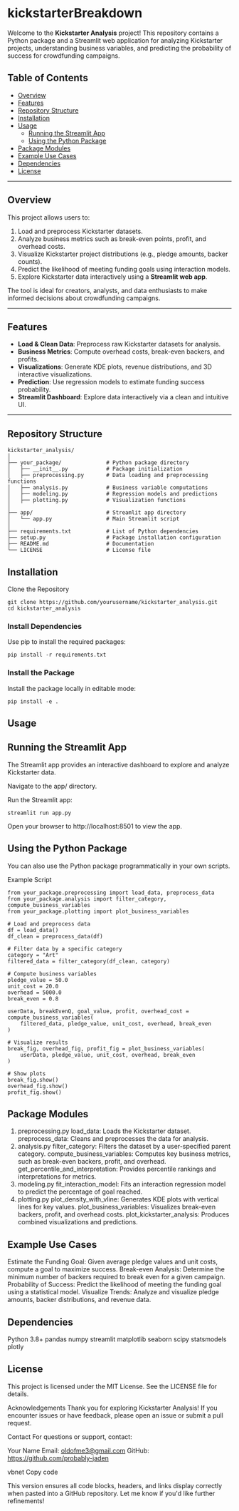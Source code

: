 # kickstarterBreakdown

Welcome to the **Kickstarter Analysis** project! This repository contains a Python package and a Streamlit web application for analyzing Kickstarter projects, understanding business variables, and predicting the probability of success for crowdfunding campaigns.

## Table of Contents
- [Overview](#overview)
- [Features](#features)
- [Repository Structure](#repository-structure)
- [Installation](#installation)
- [Usage](#usage)
  - [Running the Streamlit App](#running-the-streamlit-app)
  - [Using the Python Package](#using-the-python-package)
- [Package Modules](#package-modules)
- [Example Use Cases](#example-use-cases)
- [Dependencies](#dependencies)
- [License](#license)

---

## Overview

This project allows users to:
1. Load and preprocess Kickstarter datasets.
2. Analyze business metrics such as break-even points, profit, and overhead costs.
3. Visualize Kickstarter project distributions (e.g., pledge amounts, backer counts).
4. Predict the likelihood of meeting funding goals using interaction models.
5. Explore Kickstarter data interactively using a **Streamlit web app**.

The tool is ideal for creators, analysts, and data enthusiasts to make informed decisions about crowdfunding campaigns.

---

## Features

- **Load & Clean Data**: Preprocess raw Kickstarter datasets for analysis.
- **Business Metrics**: Compute overhead costs, break-even backers, and profits.
- **Visualizations**: Generate KDE plots, revenue distributions, and 3D interactive visualizations.
- **Prediction**: Use regression models to estimate funding success probability.
- **Streamlit Dashboard**: Explore data interactively via a clean and intuitive UI.

---

## Repository Structure

```plaintext
kickstarter_analysis/
│
├── your_package/              # Python package directory
│   ├── __init__.py            # Package initialization
│   ├── preprocessing.py       # Data loading and preprocessing functions
│   ├── analysis.py            # Business variable computations
│   ├── modeling.py            # Regression models and predictions
│   ├── plotting.py            # Visualization functions
│
├── app/                       # Streamlit app directory
│   └── app.py                 # Main Streamlit script
│
├── requirements.txt           # List of Python dependencies
├── setup.py                   # Package installation configuration
├── README.md                  # Documentation
└── LICENSE                    # License file
```


## Installation
Clone the Repository

```plaintext
git clone https://github.com/yourusername/kickstarter_analysis.git
cd kickstarter_analysis
```

### Install Dependencies
Use pip to install the required packages:

```plaintext
pip install -r requirements.txt
```

### Install the Package
Install the package locally in editable mode:

```plaintext
pip install -e .
```

## Usage
## Running the Streamlit App
The Streamlit app provides an interactive dashboard to explore and analyze Kickstarter data.

Navigate to the app/ directory.

Run the Streamlit app:

```plaintext
streamlit run app.py
```

Open your browser to http://localhost:8501 to view the app.

## Using the Python Package
You can also use the Python package programmatically in your own scripts.

Example Script

```plaintext
from your_package.preprocessing import load_data, preprocess_data
from your_package.analysis import filter_category, compute_business_variables
from your_package.plotting import plot_business_variables

# Load and preprocess data
df = load_data()
df_clean = preprocess_data(df)

# Filter data by a specific category
category = "Art"
filtered_data = filter_category(df_clean, category)

# Compute business variables
pledge_value = 50.0
unit_cost = 20.0
overhead = 5000.0
break_even = 0.8

userData, breakEvenQ, goal_value, profit, overhead_cost = compute_business_variables(
    filtered_data, pledge_value, unit_cost, overhead, break_even
)

# Visualize results
break_fig, overhead_fig, profit_fig = plot_business_variables(
    userData, pledge_value, unit_cost, overhead, break_even
)

# Show plots
break_fig.show()
overhead_fig.show()
profit_fig.show()
```

## Package Modules
1. preprocessing.py
load_data: Loads the Kickstarter dataset.
preprocess_data: Cleans and preprocesses the data for analysis.
2. analysis.py
filter_category: Filters the dataset by a user-specified parent category.
compute_business_variables: Computes key business metrics, such as break-even backers, profit, and overhead.
get_percentile_and_interpretation: Provides percentile rankings and interpretations for metrics.
3. modeling.py
fit_interaction_model: Fits an interaction regression model to predict the percentage of goal reached.
4. plotting.py
plot_density_with_vline: Generates KDE plots with vertical lines for key values.
plot_business_variables: Visualizes break-even backers, profit, and overhead costs.
plot_kickstarter_analysis: Produces combined visualizations and predictions.


## Example Use Cases

Estimate the Funding Goal: Given average pledge values and unit costs, compute a goal to maximize success.
Break-even Analysis: Determine the minimum number of backers required to break even for a given campaign.
Probability of Success: Predict the likelihood of meeting the funding goal using a statistical model.
Visualize Trends: Analyze and visualize pledge amounts, backer distributions, and revenue data.


## Dependencies
Python 3.8+
pandas
numpy
streamlit
matplotlib
seaborn
scipy
statsmodels
plotly


## License
This project is licensed under the MIT License. See the LICENSE file for details.

Acknowledgements
Thank you for exploring Kickstarter Analysis! If you encounter issues or have feedback, please open an issue or submit a pull request.

Contact
For questions or support, contact:

Your Name
Email: oldofme3@gmail.com
GitHub: https://github.com/probably-jaden

vbnet
Copy code

This version ensures all code blocks, headers, and links display correctly when pasted into a GitHub repository. Let me know if you'd like further refinements!